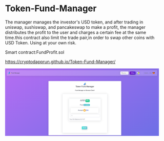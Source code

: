 # Token-Fund-Manager
The manager manages the investor's USD token, and after trading in uniswap, sushiswap, and pancakeswap to make a profit, the manager distributes the profit to the user and charges a certain fee at the same time.this contract also limit the trade pair,in order to swap other coins with USD Token.
Using at your own risk.

Smart contract:FundProfit.sol

https://cryptodapprun.github.io/Token-Fund-Manager/

<img src="https://github.com/CryptoDappRun/Token-Fund-Manager/blob/main/screen.png">






